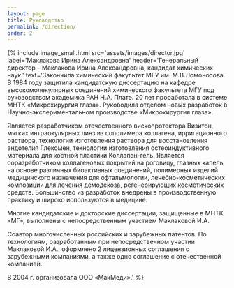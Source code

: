 ```yaml
---
layout: page
title: Руководство
permalink: /direction/
order: 2
---
```


{% include image_small.html src='assets/images/director.jpg'
	label='Маклакова Ирина Александровна'
	header='Генеральный директор – Маклакова Ирина Александровна, кандидат химических наук.'
	text='Закончила химический факультет МГУ им. М.В.Ломоносова. В 1984 году защитила кандидатскую диссертацию на кафедре высокомолекулярных соединений химического факультета МГУ под руководством академика РАН Н.А. Платэ.
20 лет проработала в системе МНТК «Микрохирургия глаза». Руководила отделом новых разработок в Научно-экспериментальном производстве «Микрохирургия глаза».

Является разработчиком отечественного вископротектора Визитон, мягких интраокулярных линз из сополимера коллагена, ирригационного раствора, технологии изготовления раствора для восстановления эндотелия Глекомен, технологии изготовления остеоиндуктивного материала для костной пластики Коллапан-гель. Является соразработчиком коллагеновых покрытий на роговицу, глазных капель на основе различных биоактивных соединений, полимерных изделий медицинского назначения для офтальмологии, лечебно-косметических композиции для лечения демодекоза, регенерирующих косметических средств. Большинство из разработок внедрены в производственную практику и широко используются в медицине.

Многие кандидатские и докторские диссертации, защищенные в МНТК «МГ», выполнены с непосредственным участием Маклаковой И.А.

Соавтор многочисленных российских и зарубежных патентов. По технологиям, разработанным при непосредственном участии Маклаковой И.А., оформлено 2 лицензионных соглашения с зарубежными компаниями, а также одно соглашение с отечественной компанией.

В 2004 г. организовала ООО «МакМеди».'
%}
